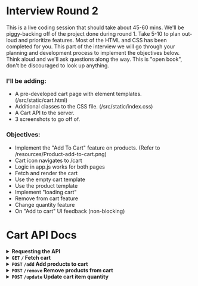 # Interview Round 2

This is a live coding session that should take about 45-60 mins.
We'll be piggy-backing off of the project done during round 1.
Take 5-10 to plan out-loud and prioritize features.
Most of the HTML and CSS has been completed for you.
This part of the interview we will go through your planning and development process to implement the objectives below. Think aloud and we'll ask questions along the way. This is "open book", don't be discouraged to look up anything.

### I'll be adding:

- A pre-developed cart page with element templates. (/src/static/cart.html)
- Additional classes to the CSS file. (/src/static/index.css)
- A Cart API to the server.
- 3 screenshots to go off of.

### Objectives:

- Implement the "Add To Cart" feature on products. (Refer to /resources/Product-add-to-cart.png)
- Cart icon navigates to /cart
- Logic in app.js works for both pages
- Fetch and render the cart
- Use the empty cart template
- Use the product template
- Implement "loading cart"
- Remove from cart feature
- Change quantity feature
- On "Add to cart" UI feedback (non-blocking)

# Cart API Docs

<details>
<summary><b>Requesting the API</b></summary>

Host: `http://localhost:3000/api/cart`

Sample request

```js
fetch("https://localhost:3000/api/cart/add", {
	method: "POST",
	headers: {
		"Content-Type": "application/json",
	},
	body: JSON.stringify({
		[12341234]: 1,
	}),
});
```

</details>

<details>
<summary>
<b>
<code>GET</code>
<code>/</code>
Fetch cart
</b>
</summary>

#### Response

The current cart object.

```json
// Example Response
{
	"items": [
		{
			"id": 8267098980637,
			"image": {
				"src": "https://cdn.shopify.com/s/files/1/0746/7876/3805/products/Main_d624f226-0a89-4fe1-b333-0d1548b43c06.jpg?v=1682125898"
			},
			"price": 35099,
			"quantity": 1,
			"title": "Oxygen Snowboard"
		}
	]
}
```

</details>

<details>
<summary>
<b>
<code>POST</code>
<code>/add</code>
Add products to cart
</b>
</summary>

#### Request

Object with key value pairs of the product ID and quantity to add.

```json
// Example Request
{
	"8267098980637": 1,
	"8267099111709": 2
}
```

#### Response

The updated cart object.

```json
// Example Response
{
	"items": [
		{
			"id": 8267098980637,
			"image": {
				"src": "https://cdn.shopify.com/s/files/1/0746/7876/3805/products/Main_d624f226-0a89-4fe1-b333-0d1548b43c06.jpg?v=1682125898"
			},
			"price": 35099,
			"quantity": 1,
			"title": "Oxygen Snowboard"
		}
	]
}
```

</details>

<details>
<summary>
<b>
<code>POST</code>
<code>/remove</code>
Remove products from cart
</b>
</summary>

#### Request

Array of product IDs to remove.

```json
// Example Request
["8267098980637", "8267099111709"]
```

#### Response

The updated cart object.

```json
// Example Response
{
	"items": []
}
```

</details>

<details>
<summary>
<b>
<code>POST</code>
<code>/update</code>
Update cart item quantity
</b>
</summary>

#### Request

Object with key value pairs of the product ID and new quantity.

```json
// Example Request
{
	"8267098980637": 3
}
```

#### Response

The current cart object.

```json
// Example Response
{
	"items": [
		{
			"id": 8267098980637,
			"image": {
				"src": "https://cdn.shopify.com/s/files/1/0746/7876/3805/products/Main_d624f226-0a89-4fe1-b333-0d1548b43c06.jpg?v=1682125898"
			},
			"price": 35099,
			"quantity": 3,
			"title": "Oxygen Snowboard"
		}
	]
}
```

</details>
